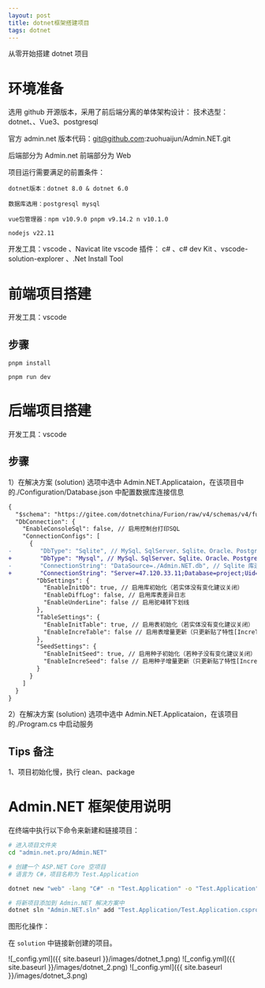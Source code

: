 ```yaml
---
layout: post
title: dotnet框架搭建项目
tags: dotnet
---
```


从零开始搭建 dotnet 项目

# 环境准备

选用 github 开源版本，采用了前后端分离的单体架构设计：
技术选型：dotnet、、Vue3、postgresql

官方 admin.net 版本代码：git@github.com:zuohuaijun/Admin.NET.git

后端部分为 Admin.net 前端部分为 Web

项目运行需要满足的前置条件：

    dotnet版本：dotnet 8.0 & dotnet 6.0

    数据库选用：postgresql mysql

    vue包管理器：npm v10.9.0 pnpm v9.14.2 n v10.1.0

    nodejs v22.11

开发工具：vscode 、Navicat lite
vscode 插件： c# 、c# dev Kit 、vscode-solution-explorer 、.Net Install Tool

# 前端项目搭建

开发工具：vscode

## 步骤

    pnpm install

    pnpm run dev

# 后端项目搭建

开发工具：vscode

## 步骤

1）在解决方案 (solution) 选项中选中 Admin.NET.Applicataion，在该项目中的./Configuration/Database.json 中配置数据库连接信息

```diff
{
  "$schema": "https://gitee.com/dotnetchina/Furion/raw/v4/schemas/v4/furion-schema.json",
  "DbConnection": {
    "EnableConsoleSql": false, // 启用控制台打印SQL
    "ConnectionConfigs": [
      {
-        "DbType": "Sqlite", // MySql、SqlServer、Sqlite、Oracle、PostgreSQL、Dm、Kdbndp、Oscar、MySqlConnector、Access、OpenGauss、QuestDB、HG、ClickHouse、GBase、Odbc、Custom
+        "DbType": "Mysql", // MySql、SqlServer、Sqlite、Oracle、PostgreSQL、Dm、Kdbndp、Oscar、MySqlConnector、Access、OpenGauss、QuestDB、HG、ClickHouse、GBase、Odbc、Custom
-        "ConnectionString": "DataSource=./Admin.NET.db", // Sqlite 库连接字符串
+        "ConnectionString": "Server=47.120.33.11;Database=project;Uid=root;Pwd=Abc123!@#;SslMode=None;AllowLoadLocalInfile=true;", // MySql 库连接字符串",
        "DbSettings": {
          "EnableInitDb": true, // 启用库初始化（若实体没有变化建议关闭）
          "EnableDiffLog": false, // 启用库表差异日志
          "EnableUnderLine": false // 启用驼峰转下划线
        },
        "TableSettings": {
          "EnableInitTable": true, // 启用表初始化（若实体没有变化建议关闭）
          "EnableIncreTable": false // 启用表增量更新（只更新贴了特性[IncreTable]的实体表）
        },
        "SeedSettings": {
          "EnableInitSeed": true, // 启用种子初始化（若种子没有变化建议关闭）
          "EnableIncreSeed": false // 启用种子增量更新（只更新贴了特性[IncreSeed]的种子表）
        }
      }
    ]
  }
}
```

2）在解决方案 (solution) 选项中选中 Admin.NET.Applicataion，在该项目的./Program.cs 中启动服务

## Tips 备注

1、项目初始化慢，执行 clean、package

# Admin.NET 框架使用说明

在终端中执行以下命令来新建和链接项目：

```bash
# 进入项目文件夹
cd "admin.net.pro/Admin.NET"

# 创建一个 ASP.NET Core 空项目
# 语言为 C#，项目名称为 Test.Application

dotnet new "web" -lang "C#" -n "Test.Application" -o "Test.Application"

# 将新项目添加到 Admin.NET 解决方案中
dotnet sln "Admin.NET.sln" add "Test.Application/Test.Application.csproj"
```

图形化操作：

在 `solution` 中链接新创建的项目。

![_config.yml]({{ site.baseurl }}/images/dotnet_1.png)
![_config.yml]({{ site.baseurl }}/images/dotnet_2.png)
![_config.yml]({{ site.baseurl }}/images/dotnet_3.png)

